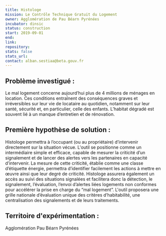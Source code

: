 ```yaml
---
title: Histologe
mission: Le Contrôle Technique Gratuit du Logement 
owner: Agglomération de Pau Béarn Pyrénées
incubator: dinsic 
status: construction
start: 2019-09-01
end: 
link:
repository: 
stats: false 
stats_url: 
contact: alban.sestiaa@beta.gouv.fr
---
```


## Problème investigué :
Le mal logement concerne aujourd’hui plus de 4 millions de ménages en location. 
Ces conditions entraînent des conséquences graves et irréversibles sur leur vie de locataire au quotidien, notamment sur leur santé, sécurité  et, en particulier, celle des enfants. L’habitat dégradé est souvent lié à un manque d’entretien et de rénovation.

## Première hypothèse de solution : 
Histologe permettra à l’occupant (ou au propriétaire) d’intervenir directement sur la situation vécue. 
L'outil se positionne comme un intermédiaire simple et efficace, capable de mesurer la criticité d’un signalement 
et de lancer des alertes vers les partenaires en capacité d’intervenir. La mesure de cette criticité, 
établie comme une classe d’étiquette énergie, permettra d’identifier facilement les actions à mettre en œuvre ainsi que leur degré de criticité. Histologe assurera également un accès au suivi des situations signalées et facilitera donc la détection, le signalement, l’évaluation, l’envoi d’alertes liées logements non conformes pour accélérer la prise en charge du “mal logement”. L'outil proposera une grille nationale d’évaluation unique des critères d’habitabilité, une centralisation des signalements et de leurs traitements.


## Territoire d'expérimentation : 
Agglomération Pau Béarn Pyrénées
 


